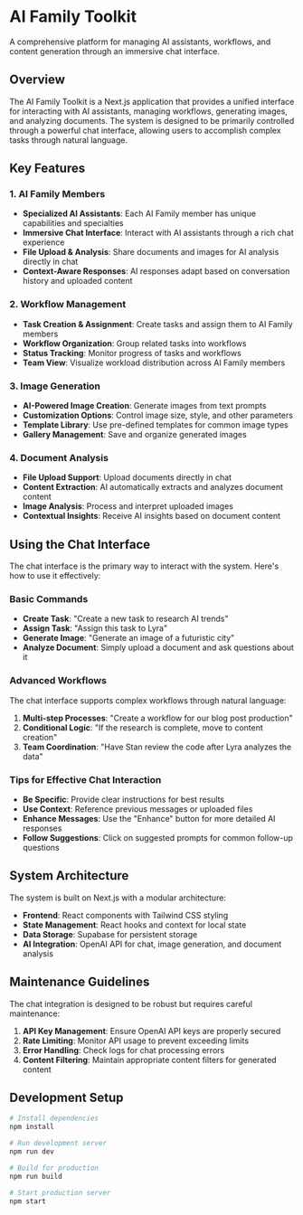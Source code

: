 # AI Family Toolkit

A comprehensive platform for managing AI assistants, workflows, and content generation through an immersive chat interface.

## Overview

The AI Family Toolkit is a Next.js application that provides a unified interface for interacting with AI assistants, managing workflows, generating images, and analyzing documents. The system is designed to be primarily controlled through a powerful chat interface, allowing users to accomplish complex tasks through natural language.

## Key Features

### 1. AI Family Members

- **Specialized AI Assistants**: Each AI Family member has unique capabilities and specialties
- **Immersive Chat Interface**: Interact with AI assistants through a rich chat experience
- **File Upload & Analysis**: Share documents and images for AI analysis directly in chat
- **Context-Aware Responses**: AI responses adapt based on conversation history and uploaded content

### 2. Workflow Management

- **Task Creation & Assignment**: Create tasks and assign them to AI Family members
- **Workflow Organization**: Group related tasks into workflows
- **Status Tracking**: Monitor progress of tasks and workflows
- **Team View**: Visualize workload distribution across AI Family members

### 3. Image Generation

- **AI-Powered Image Creation**: Generate images from text prompts
- **Customization Options**: Control image size, style, and other parameters
- **Template Library**: Use pre-defined templates for common image types
- **Gallery Management**: Save and organize generated images

### 4. Document Analysis

- **File Upload Support**: Upload documents directly in chat
- **Content Extraction**: AI automatically extracts and analyzes document content
- **Image Analysis**: Process and interpret uploaded images
- **Contextual Insights**: Receive AI insights based on document content

## Using the Chat Interface

The chat interface is the primary way to interact with the system. Here's how to use it effectively:

### Basic Commands

- **Create Task**: "Create a new task to research AI trends"
- **Assign Task**: "Assign this task to Lyra"
- **Generate Image**: "Generate an image of a futuristic city"
- **Analyze Document**: Simply upload a document and ask questions about it

### Advanced Workflows

The chat interface supports complex workflows through natural language:

1. **Multi-step Processes**: "Create a workflow for our blog post production"
2. **Conditional Logic**: "If the research is complete, move to content creation"
3. **Team Coordination**: "Have Stan review the code after Lyra analyzes the data"

### Tips for Effective Chat Interaction

- **Be Specific**: Provide clear instructions for best results
- **Use Context**: Reference previous messages or uploaded files
- **Enhance Messages**: Use the "Enhance" button for more detailed AI responses
- **Follow Suggestions**: Click on suggested prompts for common follow-up questions

## System Architecture

The system is built on Next.js with a modular architecture:

- **Frontend**: React components with Tailwind CSS styling
- **State Management**: React hooks and context for local state
- **Data Storage**: Supabase for persistent storage
- **AI Integration**: OpenAI API for chat, image generation, and document analysis

## Maintenance Guidelines

The chat integration is designed to be robust but requires careful maintenance:

1. **API Key Management**: Ensure OpenAI API keys are properly secured
2. **Rate Limiting**: Monitor API usage to prevent exceeding limits
3. **Error Handling**: Check logs for chat processing errors
4. **Content Filtering**: Maintain appropriate content filters for generated content

## Development Setup

```bash
# Install dependencies
npm install

# Run development server
npm run dev

# Build for production
npm run build

# Start production server
npm start
